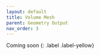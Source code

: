```yaml
---
layout: default
title: Volume Mesh
parent: Geometry Output
nav_order: 3
---
```


Coming soon
{: .label .label-yellow}